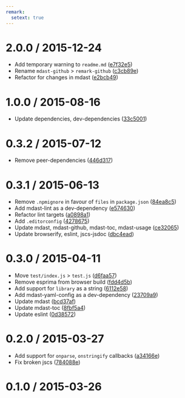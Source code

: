 ```yaml
---
remark:
  setext: true
---
```


<!--lint disable no-multiple-toplevel-headings-->

2.0.0 / 2015-12-24
==================

*   Add temporary warning to `readme.md` ([e7f32e5](https://github.com/wooorm/remark-yaml/commit/e7f32e5))
*   Rename `mdast-github` > `remark-github` ([c3cb89e](https://github.com/wooorm/remark-yaml/commit/c3cb89e))
*   Refactor for changes in mdast ([e2bcb49](https://github.com/wooorm/remark-yaml/commit/e2bcb49))

1.0.0 / 2015-08-16
==================

*   Update dependencies, dev-dependencies ([33c5001](https://github.com/wooorm/remark-yaml/commit/33c5001))

0.3.2 / 2015-07-12
==================

*   Remove peer-dependencies ([446d317](https://github.com/wooorm/remark-yaml/commit/446d317))

0.3.1 / 2015-06-13
==================

*   Remove `.npmignore` in favour of `files` in `package.json` ([84ea8c5](https://github.com/wooorm/remark-yaml/commit/84ea8c5))
*   Add mdast-lint as a dev-dependency ([e574630](https://github.com/wooorm/remark-yaml/commit/e574630))
*   Refactor lint targets ([a0898a1](https://github.com/wooorm/remark-yaml/commit/a0898a1))
*   Add `.editorconfig` ([4278675](https://github.com/wooorm/remark-yaml/commit/4278675))
*   Update mdast, mdast-github, mdast-toc, mdast-usage ([ce32065](https://github.com/wooorm/remark-yaml/commit/ce32065))
*   Update browserify, eslint, jscs-jsdoc ([dbc4ead](https://github.com/wooorm/remark-yaml/commit/dbc4ead))

0.3.0 / 2015-04-11
==================

*   Move `test/index.js` > `test.js` ([d6faa57](https://github.com/wooorm/remark-yaml/commit/d6faa57))
*   Remove esprima from browser build ([fdd4d5b](https://github.com/wooorm/remark-yaml/commit/fdd4d5b))
*   Add support for `library` as a string ([6112e58](https://github.com/wooorm/remark-yaml/commit/6112e58))
*   Add mdast-yaml-config as a dev-dependency ([23709a9](https://github.com/wooorm/remark-yaml/commit/23709a9))
*   Update mdast ([bcd37af](https://github.com/wooorm/remark-yaml/commit/bcd37af))
*   Update mdast-toc ([8fbf5a4](https://github.com/wooorm/remark-yaml/commit/8fbf5a4))
*   Update eslint ([0d38572](https://github.com/wooorm/remark-yaml/commit/0d38572))

0.2.0 / 2015-03-27
==================

*   Add support for `onparse`, `onstringify` callbacks ([a34166e](https://github.com/wooorm/mdast/commit/a34166e))
*   Fix broken jscs ([784088e](https://github.com/wooorm/mdast/commit/784088e))

0.1.0 / 2015-03-26
==================
